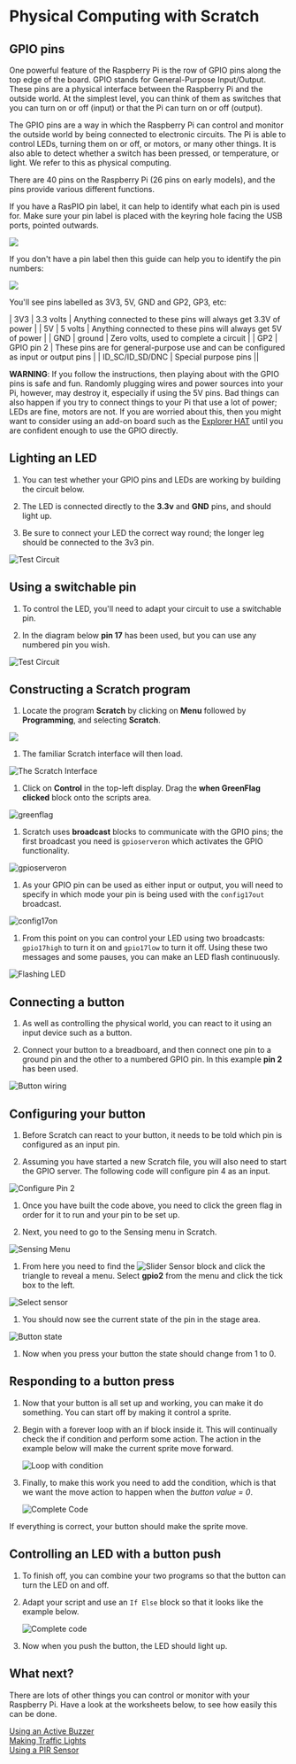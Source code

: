# Physical Computing with Scratch

## GPIO pins

One powerful feature of the Raspberry Pi is the row of GPIO pins along the top edge of the board. GPIO stands for General-Purpose Input/Output. These pins are a physical interface between the Raspberry Pi and the outside world. At the simplest level, you can think of them as switches that you can turn on or off (input) or that the Pi can turn on or off (output).

The GPIO pins are a way in which the Raspberry Pi can control and monitor the outside world by being connected to electronic circuits. The Pi is able to control LEDs, turning them on or off, or motors, or many other things. It is also able to detect whether a switch has been pressed, or temperature, or light. We refer to this as physical computing.

There are 40 pins on the Raspberry Pi (26 pins on early models), and the pins provide various different functions.

If you have a RasPIO pin label, it can help to identify what each pin is used for. Make sure your pin label is placed with the keyring hole facing the USB ports, pointed outwards.

![](images/raspio-ports.jpg)

If you don't have a pin label then this guide can help you to identify the pin numbers:

![](images/GPIO.png)

You'll see pins labelled as 3V3, 5V, GND and GP2, GP3, etc:


| 3V3 | 3.3 volts | Anything connected to these pins will always get 3.3V of power |
| 5V | 5 volts | Anything connected to these pins will always get 5V of power |
| GND | ground | Zero volts, used to complete a circuit |
| GP2 | GPIO pin 2 | These pins are for general-purpose use and can be configured as input or output pins |
| ID_SC/ID_SD/DNC | Special purpose pins ||

**WARNING**: If you follow the instructions, then playing about with the GPIO pins is safe and fun. Randomly plugging wires and power sources into your Pi, however, may destroy it, especially if using the 5V pins. Bad things can also happen if you try to connect things to your Pi that use a lot of power; LEDs are fine, motors are not. If you are worried about this, then you might want to consider using an add-on board such as the [Explorer HAT](https://shop.pimoroni.com/products/explorer-hat) until you are confident enough to use the GPIO directly.

## Lighting an LED

1. You can test whether your GPIO pins and LEDs are working by building the circuit below.

1. The LED is connected directly to the **3.3v** and **GND** pins, and should light up.

1. Be sure to connect your LED the correct way round; the longer leg should be connected to the 3v3 pin.

![Test Circuit](images/led-3v3.png)

## Using a switchable pin

1. To control the LED, you'll need to adapt your circuit to use a switchable pin.

1. In the diagram below **pin 17** has been used, but you can use any numbered pin you wish.

![Test Circuit](images/led-gpio17.png)

## Constructing a Scratch program

1.  Locate the program **Scratch** by clicking on **Menu** followed by **Programming**, and selecting **Scratch**.

 ![](images/scratch-icon.png)

1. The familiar Scratch interface will then load.

 ![](images/Scratch-interface.png "The Scratch Interface")

1.  Click on **Control** in the top-left display. Drag the **when GreenFlag clicked** block onto the scripts area.

![greenflag](images/greenflag.png)

1. Scratch uses **broadcast** blocks to communicate with the GPIO pins; the first broadcast you need is `gpioserveron` which activates the GPIO functionality.

![gpioserveron](images/gpioserveron.png)

1. As your GPIO pin can be used as either input or output, you will need to specify in which mode your pin is being used with the `config17out` broadcast.

![config17on](images/config17.png)

1. From this point on you can control your LED using two broadcasts: `gpio17high` to turn it on and `gpio17low` to turn it off. Using these two messages and some pauses, you can make an LED flash continuously.

![Flashing LED](images/led_flash.png)

## Connecting a button

1. As well as controlling the physical world, you can react to it using an input device such as a button.

1. Connect your button to a breadboard, and then connect one pin to a ground pin and the other to a numbered GPIO pin. In this example **pin 2** has been used.

![Button wiring](images/button.png)

## Configuring your button

1. Before Scratch can react to your button, it needs to be told which pin is configured as an input pin.

1. Assuming you have started a new Scratch file, you will also need to start the GPIO server. The following code will configure pin 4 as an input.

  ![Configure Pin 2](images/config2.png)

1. Once you have built the code above, you need to click the green flag in order for it to run and your pin to be set up.

1. Next, you need to go to the Sensing menu in Scratch.

  ![Sensing Menu](images/sensing.png)

1. From here you need to find the ![Slider Sensor](images/slider_sensor.png) block and click the triangle to reveal a menu. Select **gpio2** from the menu and click the tick box to the left.

  ![Select sensor](images/sensing_select.png)

1. You should now see the current state of the pin in the stage area.

  ![Button state](images/button_watch.png)

1. Now when you press your button the state should change from 1 to 0.

## Responding to a button press

1. Now that your button is all set up and working, you can make it do something. You can start off by making it control a sprite.

1. Begin with a forever loop with an if block inside it. This will continually check the if condition and perform some action. The action in the example below will make the current sprite move forward.

    ![Loop with condition](images/conditional_loop.png)

1. Finally, to make this work you need to add the condition, which is that we want the move action to happen when the *button value = 0*.

    ![Complete Code](images/button_code.png)

If everything is correct, your button should make the sprite move.

## Controlling an LED with a button push

1. To finish off, you can combine your two programs so that the button can turn the LED on and off.

1. Adapt your script and use an `If Else` block so that it looks like the example below.

    ![Complete code](images/button_led.png)

1. Now when you push the button, the LED should light up.

## What next?

There are lots of other things you can control or monitor with your Raspberry Pi. Have a look at the worksheets below, to see how easily this can be done.

[Using an Active Buzzer](buzzer.md)  
[Making Traffic Lights](trafficlights.md)  
[Using a PIR Sensor](pir.md)  


